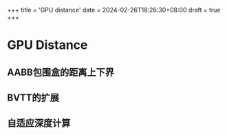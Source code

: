 +++
title = 'GPU distance'
date = 2024-02-26T18:26:30+08:00
draft = true
+++

# GPU Distance

## AABB包围盒的距离上下界

## BVTT的扩展

## 自适应深度计算

